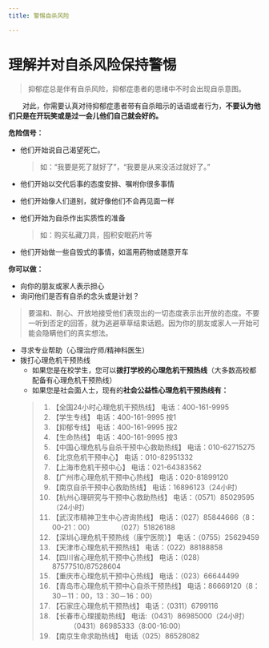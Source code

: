 ```yaml
---
title: 警惕自杀风险

---
```

# 理解并对自杀风险保持警惕
>抑郁症总是伴有自杀风险，抑郁症患者的思绪中不时会出现自杀意图。

&ensp;&ensp;&ensp;&ensp;对此，你需要认真对待抑郁症患者带有自杀暗示的话语或者行为，**不要认为他们只是在开玩笑或是过一会儿他们自己就会好的。**

  **危险信号：**
- 他们开始说自己渴望死亡。
   >如：“我要是死了就好了”，“我要是从来没活过就好了。”

- 他们开始以交代后事的态度安排、嘱咐你很多事情
- 他们开始像人们道别，就好像他们不会再见面一样
- 他们开始为自杀作出实质性的准备
     >如：购买私藏刀具，囤积安眠药片等

- 他们开始做一些自毁式的事情，如滥用药物或随意开车

**你可以做：**
- 向你的朋友或家人表示担心
- 询问他们是否有自杀的念头或是计划？
>要温和、耐心、开放地接受他们表现出的一切态度表示出开放的态度。不要一听到否定的回答，就为逃避草草结束话题。因为你的朋友或家人一开始可能会隐瞒他们的真实想法。

- 寻求专业帮助（心理治疗师/精神科医生）
- 拨打心理危机干预热线 
   - 如果您是在校学生，您可以**拨打学校的心理危机干预热线**（大多数高校都配备有心理危机干预热线） 
   - 如果您是社会面人士，现有的**社会公益性心理危机干预热线有：**
    >1. 【全国24小时心理危机干预热线】
         电话：400-161-9995
     >2.  【学生专线】
         电话：400-161-9995  按1
     >3. 【抑郁专线】
         电话：400-161-9995  按2
     >4. 【生命热线】
         电话：400-161-9995  按3
     >5. 【中国心理危机与自杀干预中心救助热线】
         电话：010-62715275
     >6. 【北京危机干预中心】
         电话：010-82951332
     >7. 【上海市危机干预中心】
         电话：021-64383562
     >8. 【广州市心理危机干预中心热线】
         电话：020-81899120
     >9. 【南京自杀干预中心救助热线】
         电话：16896123（24小时）
     >10. 【杭州心理研究与干预中心救助热线】
         电话：（0571）85029595（24小时）
     >11. 【武汉市精神卫生中心咨询热线】
         电话：（027）85844666（8：00-21：00）
               &ensp;&ensp;&ensp;&ensp;&ensp;&ensp;（027）51826188
     >12. 【深圳心理危机干预热线（康宁医院）】
         电话：（0755）25629459
     >13. 【天津市心理危机干预热线】
          电话：（022）88188858
    > 14. 【四川省心理危机干预中心热线】
          电话：（028）87577510/87528604
    > 15. 【重庆市心理危机干预中心热线】
          电话：（023）66644499
    > 16. 【青岛市心理危机干预中心自杀干预热线】
          电话：86669120（8：30－11：00，13：30－16：00）
    > 17. 【石家庄心理危机干预热线】
          电话：（0311）6799116
    > 18. 【长春市心理援助热线】
          电话:（0431）86985000（24小时）
          &ensp;&ensp;&ensp;&ensp;&ensp;（0431）86985333（8:00-16:00）
    > 19. 【南京生命求助热线】
          电话（025）86528082
  


